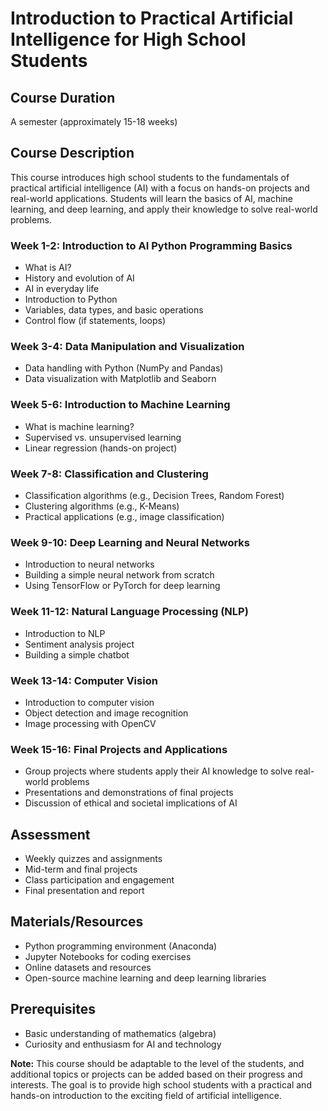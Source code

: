 # Introduction to Practical Artificial Intelligence for High School Students

## Course Duration
A semester (approximately 15-18 weeks)

## Course Description
This course introduces high school students to the fundamentals of practical artificial intelligence (AI) with a focus on hands-on projects and real-world applications. Students will learn the basics of AI, machine learning, and deep learning, and apply their knowledge to solve real-world problems.

### Week 1-2: Introduction to AI Python Programming Basics
- What is AI?
- History and evolution of AI
- AI in everyday life  
- Introduction to Python
- Variables, data types, and basic operations
- Control flow (if statements, loops)

### Week 3-4: Data Manipulation and Visualization
- Data handling with Python (NumPy and Pandas)
- Data visualization with Matplotlib and Seaborn

### Week 5-6: Introduction to Machine Learning
- What is machine learning?
- Supervised vs. unsupervised learning
- Linear regression (hands-on project)

### Week 7-8: Classification and Clustering
- Classification algorithms (e.g., Decision Trees, Random Forest)
- Clustering algorithms (e.g., K-Means)
- Practical applications (e.g., image classification)

### Week 9-10: Deep Learning and Neural Networks
- Introduction to neural networks
- Building a simple neural network from scratch
- Using TensorFlow or PyTorch for deep learning

### Week 11-12: Natural Language Processing (NLP)
- Introduction to NLP
- Sentiment analysis project
- Building a simple chatbot

### Week 13-14: Computer Vision
- Introduction to computer vision
- Object detection and image recognition
- Image processing with OpenCV

### Week 15-16: Final Projects and Applications
- Group projects where students apply their AI knowledge to solve real-world problems
- Presentations and demonstrations of final projects
- Discussion of ethical and societal implications of AI

## Assessment
- Weekly quizzes and assignments
- Mid-term and final projects
- Class participation and engagement
- Final presentation and report

## Materials/Resources
- Python programming environment (Anaconda)
- Jupyter Notebooks for coding exercises
- Online datasets and resources
- Open-source machine learning and deep learning libraries

## Prerequisites
- Basic understanding of mathematics (algebra)
- Curiosity and enthusiasm for AI and technology

**Note:** This course should be adaptable to the level of the students, and additional topics or projects can be added based on their progress and interests. The goal is to provide high school students with a practical and hands-on introduction to the exciting field of artificial intelligence.
